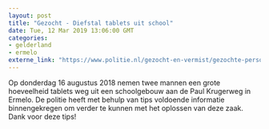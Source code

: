 ```yaml
---
layout: post
title: "Gezocht - Diefstal tablets uit school"
date: Tue, 12 Mar 2019 13:06:00 GMT
categories: 
- gelderland 
- ermelo 
externe_link: "https://www.politie.nl/gezocht-en-vermist/gezochte-personen/2018/september/02-oon/gld/diefstal-tablets-uit-school.html"
---
```


Op donderdag 16 augustus 2018 nemen twee mannen een grote hoeveelheid tablets weg uit een schoolgebouw aan de Paul Krugerweg in Ermelo. De politie heeft met behulp van tips voldoende informatie binnengekregen om verder te kunnen met het oplossen van deze zaak. Dank voor deze tips!
